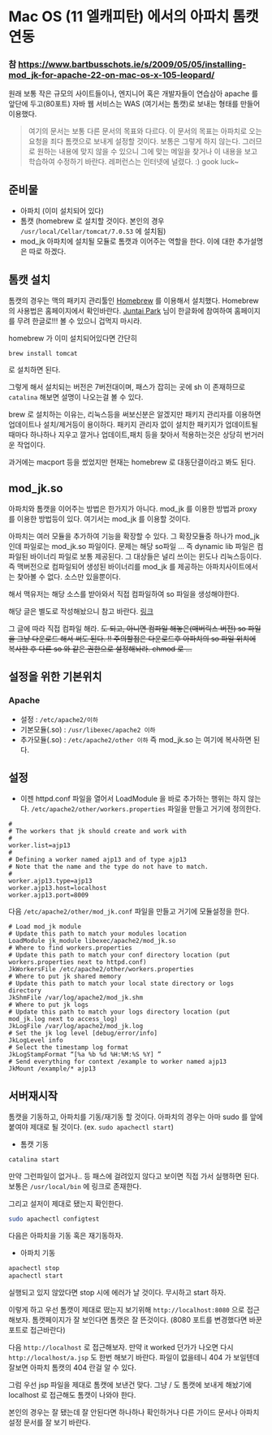 
# Mac OS (11 엘캐피탄) 에서의 아파치 톰캣 연동
### 참 https://www.bartbusschots.ie/s/2009/05/05/installing-mod_jk-for-apache-22-on-mac-os-x-105-leopard/

원래 보통 작은 규모의 사이트들이나, 엔지니어 혹은 개발자들이 연습삼아 apache 를 앞단에 두고(80포트) 자바 웹 서비스는 WAS (여기서는 톰캣)로 보내는 형태를 만들어 이용했다. 

>여기의 문서는 보통 다른 문서의 목표와 다르다. 이 문서의 목표는 아파치로 오는 요청을 죄다 톰캣으로 보내게 설정할 것이다. 보통은 그렇게 하지 않는다. 그러므로 원하는 내용에 맞지 않을 수 있으니 그에 맞는 메일을 찾거나 이 내용을 보고 학습하여 수정하기 바란다. 레퍼런스는 인터넷에 널렸다. :) gook luck~

## 준비물
- 아파치 (이미 설치되어 있다)
- 톰캣 (homebrew 로 설치할 것이다. 본인의 경우 `/usr/local/Cellar/tomcat/7.0.53` 에 설치됨)
- mod_jk 아파치에 설치될 모듈로 톰캣과 이어주는 역할을 한다. 이에 대한 추가설명은 따로 하겠다.


## 톰캣 설치 
톰캣의 경우는 맥의 패키지 관리툴인 [Homebrew](http://brew.sh) 를 이용해서 설치했다.
Homebrew 의 사용법은 홈페이지에서 확인바란다. [Juntai Park](http://rkjun.wordpress.com/) 님이 한글화에 참여하여 홈페이지를 무려 한글로!!! 볼 수 있으니 겁먹지 마시라. 

homebrew 가 이미 설치되어있다면 간단히

``` basg
brew install tomcat 
```

로 설치하면 된다.

그렇게 해서 설치되는 버전은 7버전대이며, 패스가 잡히는 곳에 sh 이 존재하므로 `catalina` 해보면 설명이 나오는걸 볼 수 있다.

brew 로 설치하는 이유는, 리눅스등을 써보신분은 알겠지만 패키지 관리자를 이용하면 업데이트나 설치/제거등이 용이하다. 패키지 관리자 없이 설치한 패키지가 업데이트될때마다 하나하나 지우고 깔거나 업데이트,패치 등을 찾아서 적용하는것은 상당히 번거러운 작업이다. 

과거에는 macport 등을 썼었지만 현재는 homebrew 로 대동단결이라고 봐도 된다. 

## mod_jk.so
아파치와 톰캣을 이어주는 방법은 한가지가 아니다. mod_jk 를 이용한 방법과 proxy 를 이용한 방법등이 있다. 여기서는 mod_jk 를 이용할 것이다.

아파치는 여러 모듈을 추가하여 기능을 확장할 수 있다. 그 확장모듈중 하나가 mod_jk 인데 파일로는 mod_jk.so 파일이다. 문제는 해당 so파일 ... 즉 dynamic lib 파일은 컴파일된 바이너리 파일로 보통 제공된다. 그 대상들은 널리 쓰이는 윈도나 리눅스등이다. 즉 맥버전으로 컴파일되어 생성된 바이너리를 mod_jk 를 제공하는 아파치사이트에서는 찾아볼 수 없다. 소스만 있을뿐이다. 

해서 맥유저는 해당 소스를 받아와서 직접 컴파일하여 so 파일을 생성해야한다. 

해당 글은 별도로 작성해놨으니 참고 바란다. [링크](https://github.com/yakmoz/ref/tree/master/mod_jk)

그 글에 따라 직접 컴파일 해라. ~~도 되고, 아니면 컴파일 해놓은(매버릭스 버전) so 파일을 그냥 다운로드 해서 써도 된다. 
!! 주의할점은 다운로드후 아파치의 so 파일 위치에 복사한 후 다른 so 와 같은 권한으로 설정해놔라. chmod 로 ...~~
 
## 설정을 위한 기본위치

### Apache
- 설정 : `/etc/apache2/이하`
- 기본모듈(.so) : `/usr/libexec/apache2 이하 `
- 추가모듈(.so) : `/etc/apache2/other 이하` 즉 mod_jk.so 는 여기에 복사하면 된다.


## 설정
- 이젠 httpd.conf 파일을 열어서 LoadModule 을 바로 추가하는 행위는 하지 않는다. `/etc/apache2/other/workers.properties` 파일을 만들고 거기에 정의한다.  

```
#
# The workers that jk should create and work with
#
worker.list=ajp13
#
# Defining a worker named ajp13 and of type ajp13
# Note that the name and the type do not have to match.
#
worker.ajp13.type=ajp13
worker.ajp13.host=localhost
worker.ajp13.port=8009
```

다음 `/etc/apache2/other/mod_jk.conf` 파일을 만들고 거기에 모듈설정을 한다. 

```
# Load mod_jk module
# Update this path to match your modules location
LoadModule jk_module libexec/apache2/mod_jk.so
# Where to find workers.properties
# Update this path to match your conf directory location (put workers.properties next to httpd.conf)
JkWorkersFile /etc/apache2/other/workers.properties
# Where to put jk shared memory
# Update this path to match your local state directory or logs directory
JkShmFile /var/log/apache2/mod_jk.shm
# Where to put jk logs
# Update this path to match your logs directory location (put mod_jk.log next to access_log)
JkLogFile /var/log/apache2/mod_jk.log
# Set the jk log level [debug/error/info]
JkLogLevel info
# Select the timestamp log format
JkLogStampFormat “[%a %b %d %H:%M:%S %Y] ”
# Send everything for context /example to worker named ajp13
JkMount /example/* ajp13
```

## 서버재시작
톰캣을 기동하고, 아파치를 기동/재기동 할 것이다.
아파치의 경우는 아마 sudo 를 앞에 붙여야 제대로 될 것이다. (ex. `sudo apachectl start`)

- 톰캣 기동

``` bash
catalina start
```
만약 그런파일이 없거나.. 등 패스에 걸려있지 않다고 보이면 직접 가서 실행하면 된다. 보통은 `/usr/local/bin` 에 링크로 존재한다.

그리고 설저이 제대로 됐는지 확인한다.

``` bash
sudo apachectl configtest
```

다음은 아파치을 기동 혹은 재기동하자.

- 아파치 기동

``` bash
apachectl stop
apachectl start
```

실행되고 있지 않았다면 stop 시에 에러가 날 것이다. 무시하고 start 하자.


이렇게 하고 우선 톰캣이 제대로 떴는지 보기위해 `http://localhost:8080` 으로 접근해보자. 톰캣페이지가 잘 보인다면 톰캣은 잘 뜬것이다. (8080 포트를 변경했다면 바꾼 포트로 접근바란다)

다음 `http://localhost` 로 접근해보자. 만약 it worked 던가가 나오면 다시 `http://localhost/a.jsp` 도 한번 해보기 바란다. 파일이 없을테니 404 가 보일텐데 잘보면 아파치 톰캣의 404 란걸 알 수 있다.

그럼 우선 jsp 파일을 제대로 톰캣에 보낸건 맞다. 그냥 / 도 톰캣에 보내게 해놨기에 localhost 로 접근해도 톰캣이 나와야 한다. 

본인의 경우는 잘 됐는데 잘 안된다면 하나하나 확인하거나 다른 가이드 문서나 아파치 설정 문서를 잘 보기 바란다. 
